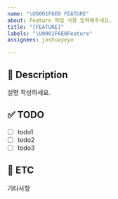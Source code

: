 ```yaml
---
name: "\U0001F6E0️ FEATURE"
about: Feature 작업 사항 입력해주세요.
title: "[FEATURE]"
labels: "\U0001F6E0️Feature"
assignees: joshuayeyo

---
```


## 📄 Description
설명 작성하세요.

## ✅ TODO
- [ ] todo1
- [ ] todo2
- [ ] todo3

## 🎸 ETC
기타사항